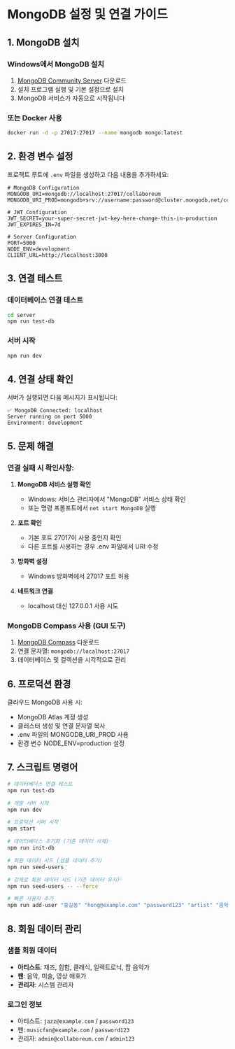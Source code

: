 # MongoDB 설정 및 연결 가이드

## 1. MongoDB 설치

### Windows에서 MongoDB 설치
1. [MongoDB Community Server](https://www.mongodb.com/try/download/community) 다운로드
2. 설치 프로그램 실행 및 기본 설정으로 설치
3. MongoDB 서비스가 자동으로 시작됩니다

### 또는 Docker 사용
```bash
docker run -d -p 27017:27017 --name mongodb mongo:latest
```

## 2. 환경 변수 설정

프로젝트 루트에 `.env` 파일을 생성하고 다음 내용을 추가하세요:

```env
# MongoDB Configuration
MONGODB_URI=mongodb://localhost:27017/collaboreum
MONGODB_URI_PROD=mongodb+srv://username:password@cluster.mongodb.net/collaboreum

# JWT Configuration
JWT_SECRET=your-super-secret-jwt-key-here-change-this-in-production
JWT_EXPIRES_IN=7d

# Server Configuration
PORT=5000
NODE_ENV=development
CLIENT_URL=http://localhost:3000
```

## 3. 연결 테스트

### 데이터베이스 연결 테스트
```bash
cd server
npm run test-db
```

### 서버 시작
```bash
npm run dev
```

## 4. 연결 상태 확인

서버가 실행되면 다음 메시지가 표시됩니다:
```
✅ MongoDB Connected: localhost
Server running on port 5000
Environment: development
```

## 5. 문제 해결

### 연결 실패 시 확인사항:
1. **MongoDB 서비스 실행 확인**
   - Windows: 서비스 관리자에서 "MongoDB" 서비스 상태 확인
   - 또는 명령 프롬프트에서 `net start MongoDB` 실행

2. **포트 확인**
   - 기본 포트 27017이 사용 중인지 확인
   - 다른 포트를 사용하는 경우 .env 파일에서 URI 수정

3. **방화벽 설정**
   - Windows 방화벽에서 27017 포트 허용

4. **네트워크 연결**
   - localhost 대신 127.0.0.1 사용 시도

### MongoDB Compass 사용 (GUI 도구)
1. [MongoDB Compass](https://www.mongodb.com/try/download/compass) 다운로드
2. 연결 문자열: `mongodb://localhost:27017`
3. 데이터베이스 및 컬렉션을 시각적으로 관리

## 6. 프로덕션 환경

클라우드 MongoDB 사용 시:
- MongoDB Atlas 계정 생성
- 클러스터 생성 및 연결 문자열 복사
- .env 파일의 MONGODB_URI_PROD 사용
- 환경 변수 NODE_ENV=production 설정

## 7. 스크립트 명령어

```bash
# 데이터베이스 연결 테스트
npm run test-db

# 개발 서버 시작
npm run dev

# 프로덕션 서버 시작
npm start

# 데이터베이스 초기화 (기존 데이터 삭제)
npm run init-db

# 회원 데이터 시드 (샘플 데이터 추가)
npm run seed-users

# 강제로 회원 데이터 시드 (기존 데이터 유지)
npm run seed-users -- --force

# 빠른 사용자 추가
npm run add-user "홍길동" "hong@example.com" "password123" "artist" "음악가입니다"
```

## 8. 회원 데이터 관리

### 샘플 회원 데이터
- **아티스트**: 재즈, 힙합, 클래식, 일렉트로닉, 팝 음악가
- **팬**: 음악, 미술, 영상 애호가
- **관리자**: 시스템 관리자

### 로그인 정보
- 아티스트: `jazz@example.com` / `password123`
- 팬: `musicfan@example.com` / `password123`
- 관리자: `admin@collaboreum.com` / `admin123`
